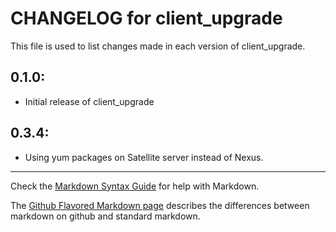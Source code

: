 # CHANGELOG for client_upgrade

This file is used to list changes made in each version of client_upgrade.

## 0.1.0:

* Initial release of client_upgrade

## 0.3.4:

* Using yum packages on Satellite server instead of Nexus.

- - - 
Check the [Markdown Syntax Guide](http://daringfireball.net/projects/markdown/syntax) for help with Markdown.

The [Github Flavored Markdown page](http://github.github.com/github-flavored-markdown/) describes the differences between markdown on github and standard markdown.
